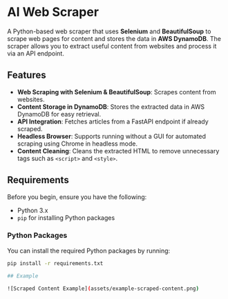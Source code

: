 # AI Web Scraper

A Python-based web scraper that uses **Selenium** and **BeautifulSoup** to scrape web pages for content and stores the data in **AWS DynamoDB**. The scraper allows you to extract useful content from websites and process it via an API endpoint.

## Features

- **Web Scraping with Selenium & BeautifulSoup**: Scrapes content from websites.
- **Content Storage in DynamoDB**: Stores the extracted data in AWS DynamoDB for easy retrieval.
- **API Integration**: Fetches articles from a FastAPI endpoint if already scraped.
- **Headless Browser**: Supports running without a GUI for automated scraping using Chrome in headless mode.
- **Content Cleaning**: Cleans the extracted HTML to remove unnecessary tags such as `<script>` and `<style>`.

## Requirements

Before you begin, ensure you have the following:

- Python 3.x
- `pip` for installing Python packages

### Python Packages
You can install the required Python packages by running:

```bash
pip install -r requirements.txt

## Example

![Scraped Content Example](assets/example-scraped-content.png)
